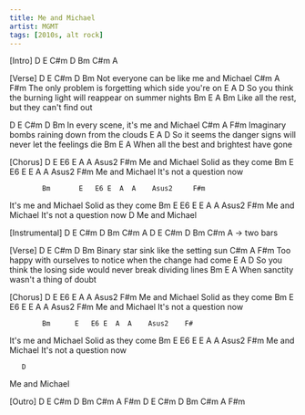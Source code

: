 ```yaml
---
title: Me and Michael
artist: MGMT
tags: [2010s, alt rock]
---
```


[Intro]
D E C#m D Bm C#m A
 
[Verse]
D   E            C#m            D        Bm
Not everyone can be like me and Michael
         C#m            A                           F#m
The only problem is forgetting which side you're on
                 E                   A           D
So you think the burning light will reappear on summer nights
     Bm                E                   A     Bm
Like all the rest, but they can't find out
 
D  E            C#m              D         Bm
In every scene,     it's me and Michael
      C#m        A                            F#m
Imaginary bombs raining down from the clouds
                E                  A             D
So it seems the danger signs will never let the feelings die
     Bm                 E                  A
When all the best and brightest have gone
 
[Chorus]
       D       E  E6 E  A  A    Asus2     F#m
Me and Michael    Solid as they come
       Bm      E  E6   E   E  A    A  Asus2   F#m
Me and Michael    It's not a question now
 
            Bm       E   E6 E  A  A    Asus2     F#m
It's me and Michael      Solid as they come
       Bm      E   E6   E   E A     A  Asus2      F#m
Me and Michael     It's not a question now
       D
Me and Michael
 
[Instrumental]
D E C#m D Bm C#m A
D E C#m D Bm C#m A -> two bars
 
[Verse]
D  E             C#m                  D      Bm
Binary star sink     like the setting sun
          C#m               A                               F#m
Too happy with ourselves to notice when the change had come
                  E                 A             D
So you think the losing side would never break dividing lines
      Bm       E                       A
When sanctity wasn't a thing of doubt
 
[Chorus]
        D       E   E6 E  A  A    Asus2     F#m
Me and Michael      Solid as they come
       Bm      E   E6   E   E A   A    Asus2    F#m
Me and Michael     It's not a question now
 
            Bm      E   E6 E  A  A    Asus2    F#
It's me and Michael     Solid as they come
       Bm      E    E6   E   E A   A    Asus2    F#m
Me and Michael      It's not a question now
 
       D
Me and Michael
 
[Outro]
D E C#m D Bm C#m A F#m
D E C#m D Bm C#m A F#m